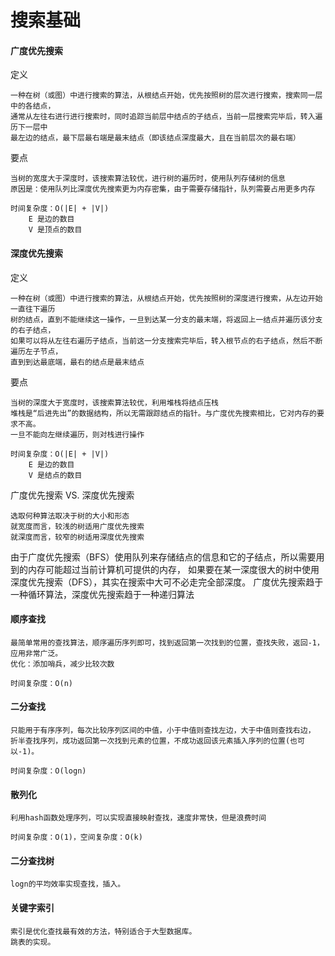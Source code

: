 # 搜索基础

#### 广度优先搜索
定义

	一种在树（或图）中进行搜索的算法，从根结点开始，优先按照树的层次进行搜索，搜索同一层中的各结点，
	通常从左往右进行进行搜索时，同时追踪当前层中结点的子结点，当前一层搜索完毕后，转入遍历下一层中
	最左边的结点，最下层最右端是最末结点（即该结点深度最大，且在当前层次的最右端）

要点

	当树的宽度大于深度时，该搜索算法较优，进行树的遍历时，使用队列存储树的信息
	原因是：使用队列比深度优先搜索更为内存密集，由于需要存储指针，队列需要占用更多内存

	时间复杂度：O(|E| + |V|)
		E 是边的数目
		V 是顶点的数目
		
#### 深度优先搜索
定义

	一种在树（或图）中进行搜索的算法，从根结点开始，优先按照树的深度进行搜索，从左边开始一直往下遍历
	树的结点，直到不能继续这一操作，一旦到达某一分支的最末端，将返回上一结点并遍历该分支的右子结点，
	如果可以将从左往右遍历子结点，当前这一分支搜索完毕后，转入根节点的右子结点，然后不断遍历左子节点，
	直到到达最底端，最右的结点是最末结点

要点

	当树的深度大于宽度时，该搜索算法较优，利用堆栈将结点压栈
	堆栈是“后进先出”的数据结构，所以无需跟踪结点的指针。与广度优先搜索相比，它对内存的要求不高。
	一旦不能向左继续遍历，则对栈进行操作

	时间复杂度：O(|E| + |V|)
		E 是边的数目
		V 是结点的数目

广度优先搜索 VS. 深度优先搜索

	选取何种算法取决于树的大小和形态
	就宽度而言，较浅的树适用广度优先搜索
	就深度而言，较窄的树适用深度优先搜索

由于广度优先搜索（BFS）使用队列来存储结点的信息和它的子结点，所以需要用到的内存可能超过当前计算机可提供的内存，
如果要在某一深度很大的树中使用深度优先搜索（DFS），其实在搜索中大可不必走完全部深度。
广度优先搜索趋于一种循环算法，深度优先搜索趋于一种递归算法

#### 顺序查找

	最简单常用的查找算法，顺序遍历序列即可，找到返回第一次找到的位置，查找失败，返回-1，
	应用非常广泛。
	优化：添加哨兵，减少比较次数
	
	时间复杂度：O(n)

#### 二分查找

	只能用于有序序列，每次比较序列区间的中值，小于中值则查找左边，大于中值则查找右边，
	折半查找序列，成功返回第一次找到元素的位置，不成功返回该元素插入序列的位置(也可以-1)。
	
	时间复杂度：O(logn)

#### 散列化
	
	利用hash函数处理序列，可以实现直接映射查找，速度非常快，但是浪费时间
	
	时间复杂度：O(1)，空间复杂度：O(k)

#### 二分查找树

	logn的平均效率实现查找，插入。

#### 关键字索引

	索引是优化查找最有效的方法，特别适合于大型数据库。
	跳表的实现。


